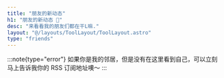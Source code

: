 ```yaml
---
title: "朋友的新动态"
h1: "朋友的新动态 🎴"
desc: "来看看我的朋友们都在干L嘛."
layout: "@/layouts/ToolLayout/ToolLayout.astro"
type: "friends"
---
```


:::note{type="error"}
如果你是我的邻居，但是没有在这里看到自己，可以立刻马上告诉我你的 RSS 订阅地址噢～
:::